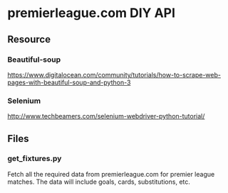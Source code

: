 # premierleague.com DIY API

## Resource
### Beautiful-soup
https://www.digitalocean.com/community/tutorials/how-to-scrape-web-pages-with-beautiful-soup-and-python-3
### Selenium
http://www.techbeamers.com/selenium-webdriver-python-tutorial/

## Files
### get_fixtures.py
Fetch all the required data from premierleague.com for premier league matches. The data will include goals, cards, substitutions, etc.
